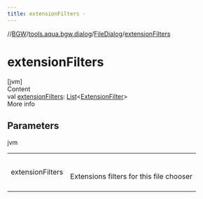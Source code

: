 ```yaml
---
title: extensionFilters -
---
```

//[BGW](../../../index.md)/[tools.aqua.bgw.dialog](../index.md)/[FileDialog](index.md)/[extensionFilters](extension-filters.md)



# extensionFilters  
[jvm]  
Content  
val [extensionFilters](extension-filters.md): [List](https://kotlinlang.org/api/latest/jvm/stdlib/kotlin.collections/-list/index.html)<[ExtensionFilter](../-extension-filter/index.md)>  
More info  


## Parameters  
  
jvm  
  
| | |
|---|---|
| <a name="tools.aqua.bgw.dialog/FileDialog/extensionFilters/#/PointingToDeclaration/"></a>extensionFilters| <a name="tools.aqua.bgw.dialog/FileDialog/extensionFilters/#/PointingToDeclaration/"></a><br><br>Extensions filters for this file chooser<br><br>|
  
  



